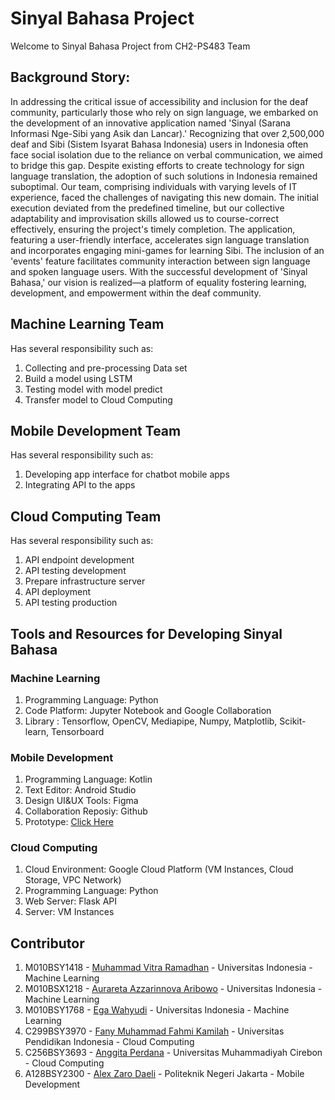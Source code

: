 # Sinyal Bahasa Project
Welcome to Sinyal Bahasa Project from CH2-PS483 Team

## Background Story:
In addressing the critical issue of accessibility and inclusion for the deaf community, particularly those who rely on sign language, we embarked on the development of an innovative application named 'Sinyal (Sarana Informasi Nge-Sibi yang Asik dan Lancar).' Recognizing that over 2,500,000 deaf and Sibi (Sistem Isyarat Bahasa Indonesia) users in Indonesia often face social isolation due to the reliance on verbal communication, we aimed to bridge this gap. Despite existing efforts to create technology for sign language translation, the adoption of such solutions in Indonesia remained suboptimal.
Our team, comprising individuals with varying levels of IT experience, faced the challenges of navigating this new domain. The initial execution deviated from the predefined timeline, but our collective adaptability and improvisation skills allowed us to course-correct effectively, ensuring the project's timely completion. The application, featuring a user-friendly interface, accelerates sign language translation and incorporates engaging mini-games for learning Sibi. The inclusion of an 'events' feature facilitates community interaction between sign language and spoken language users. With the successful development of 'Sinyal Bahasa,' our vision is realized—a platform of equality fostering learning, development, and empowerment within the deaf community.


## Machine Learning Team
Has several responsibility such as:
1. Collecting and pre-processing Data set
2. Build a model using LSTM
3. Testing model with model predict
4. Transfer model  to Cloud Computing


## Mobile Development Team
Has several responsibility such as:
1. Developing app interface for chatbot mobile apps
2. Integrating API to the apps

## Cloud Computing Team
Has several responsibility such as:
1. API endpoint development
2. API testing development
3. Prepare infrastructure server
4. API deployment
5. API testing production

## Tools and Resources for Developing Sinyal Bahasa 

### Machine Learning
1. Programming Language: Python
2. Code Platform: Jupyter Notebook and Google Collaboration
3. Library : Tensorflow, OpenCV, Mediapipe, Numpy, Matplotlib, Scikit-learn, Tensorboard

### Mobile Development
1. Programming Language: Kotlin
2. Text Editor: Android Studio 
3. Design UI&UX Tools: Figma
4. Collaboration Reposiy: Github
5. Prototype: [Click Here](https://example.com)

### Cloud Computing
1. Cloud Environment: Google Cloud Platform (VM Instances, Cloud Storage, VPC Network)
2. Programming Language: Python
3. Web Server: Flask API
4. Server: VM Instances

## Contributor

1. M010BSY1418 - [Muhammad Vitra Ramadhan](https://www.linkedin.com/in/muhammad-vitra-ramadhan-6343b01aa/) - Universitas Indonesia - Machine Learning 
2. M010BSX1218 - [Aurareta Azzarinnova Aribowo](https://www.linkedin.com/in/aurareta-a-07541321a/)  - Universitas Indonesia - Machine Learning 
3. M010BSY1768 - [Ega Wahyudi](https://www.linkedin.com/in/ega-wahyudi/) - Universitas Indonesia - Machine Learning 
4. C299BSY3970 - [Fany Muhammad Fahmi Kamilah](https://www.linkedin.com/in/fanymuhammadfahmi/) - Universitas Pendidikan Indonesia - Cloud Computing 
5. C256BSY3693 - [Anggita Perdana](linkedin) - Universitas Muhammadiyah Cirebon - Cloud Computing 
6. A128BSY2300 - [Alex Zaro Daeli](https://www.linkedin.com/in/alexzarodaeli/) - Politeknik Negeri Jakarta - Mobile Development 

